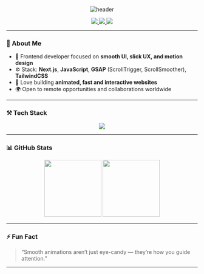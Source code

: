 <p align="center">
  <img src="https://capsule-render.vercel.app/api?type=waving&color=0:0f2027,100:2c5364&height=180&section=header&text=shigakori&fontSize=48&fontAlignY=40&desc=Next.js%20Developer%20%7C%20JavaScript%20%7C%20GSAP%20%7C%20Tailwind&descAlignY=60&descAlign=62" alt="header"/>
</p>

<p align="center">
  <a href="https://github.com/shigakori">
    <img src="https://img.shields.io/badge/GitHub-181717?style=flat-square&logo=github&logoColor=white"/>
  </a>
  <a href="mailto:shigakori@gmail.com">
    <img src="https://img.shields.io/badge/Email-D14836?style=flat-square&logo=gmail&logoColor=white"/>
  </a>
  <a href="https://t.me/acccide">
    <img src="https://img.shields.io/badge/Telegram-2CA5E0?style=flat-square&logo=telegram&logoColor=white"/>
  </a>
</p>

---

### 👋 About Me

- 🎯 Frontend developer focused on **smooth UI, slick UX, and motion design**
- ⚙️ Stack: **Next.js**, **JavaScript**, **GSAP** (ScrollTrigger, ScrollSmoother), **TailwindCSS**
- 🎨 Love building **animated, fast and interactive websites**
- 🌍 Open to remote opportunities and collaborations worldwide

---

### ⚒️ Tech Stack

<p align="center">
  <img src="https://skillicons.dev/icons?i=nextjs,js,html,css,tailwind,gsap,git,github,figma" />
</p>

---

### 📊 GitHub Stats

<p align="center">
  <img src="https://github-readme-stats.vercel.app/api?username=shigakori&show_icons=true&theme=tokyonight" height="150"/>
  <img src="https://github-readme-streak-stats.herokuapp.com/?user=shigakori&theme=tokyonight" height="150"/>
</p>

---

### ⚡ Fun Fact

> “Smooth animations aren’t just eye-candy — they’re how you guide attention.”

---

<!--
**shigakori/shigakori** is a ✨ special ✨ repository for your profile README.
-->
